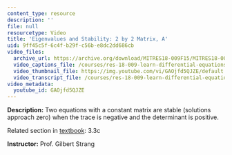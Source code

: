 ```yaml
---
content_type: resource
description: ''
file: null
resourcetype: Video
title: 'Eigenvalues and Stability: 2 by 2 Matrix, A'
uid: 9ff45c5f-6c4f-b29f-c56b-e8dc2dd686cb
video_files:
  archive_url: https://archive.org/download/MITRES18-009F15/MITRES18-009F15_3_3c_EigenvaluesStability_300k.mp4
  video_captions_file: /courses/res-18-009-learn-differential-equations-up-close-with-gilbert-strang-and-cleve-moler-fall-2015/920a622d46b65aaaad84f2211c96ffb6_GAOjfd5QJZE.vtt
  video_thumbnail_file: https://img.youtube.com/vi/GAOjfd5QJZE/default.jpg
  video_transcript_file: /courses/res-18-009-learn-differential-equations-up-close-with-gilbert-strang-and-cleve-moler-fall-2015/94c0f5570a5430022f7a472a0b5d3005_GAOjfd5QJZE.pdf
video_metadata:
  youtube_id: GAOjfd5QJZE
---
```


**Description:** Two equations with a constant matrix are stable (solutions approach zero) when the trace is negative and the determinant is positive.

Related section in [textbook](http://www-math.mit.edu/~gs/dela/): 3.3c

**Instructor:** Prof. Gilbert Strang